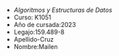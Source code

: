 + *Algoritmos y Estructuras de Datos*
+ Curso: K1051
+ Año de cursada:2023
+ Legajo:159.489-8
+ Apellido-Cruz
+ Nombre:Mailen 
